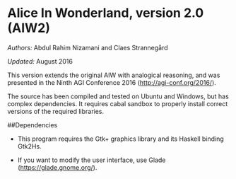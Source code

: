# Alice In Wonderland, version 2.0 (AIW2)

*Authors:* Abdul Rahim Nizamani and Claes Strannegård

*Updated:* August 2016

This version extends the original AIW with analogical reasoning, and was presented in the Ninth AGI Conference 2016 (http://agi-conf.org/2016/).

The source has been compiled and tested on Ubuntu and Windows, but has complex dependencies. It requires cabal sandbox to properly install correct versions of the required libraries.

##Dependencies

* This program requires the Gtk+ graphics library and its Haskell binding Gtk2Hs.

* If you want to modify the user interface, use Glade (https://glade.gnome.org/).
